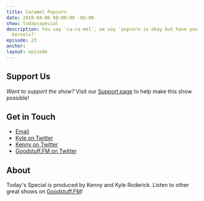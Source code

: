 ```yaml
---
title: Caramel Popcorn
date: 2018-04-06 08:00:00 -06:00
show: todaysspecial
description: You say 'ca-ra-mel', we say 'popcorn is okay but have you had the unpopped
  kernels?'
episode: 23
anchor: 
layout: episode
---
```




## Support Us
*Want to support the show?* Visit our [Support page](https://goodstuff.fm/support) to help make this show possible!

## Get in Touch
* [Email](mailto:kyle@goodstuff.fm)
* [Kyle on Twitter](http://twitter.com/dogburps)
* [Kenny on Twitter](http://twitter.com/pizzarobotics)
* [Goodstuff.FM on Twitter](http://twitter.com/goodstufffm)

## About
Today's Special is produced by Kenny and Kyle Roderick. Listen to other great shows on [Goodstuff.FM](http://goodstuff.fm/shows)!